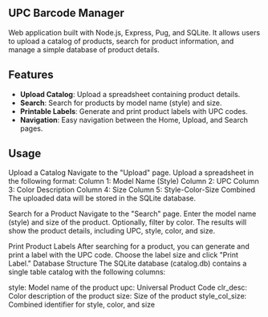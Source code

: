 ## UPC Barcode Manager

Web application built with Node.js, Express, Pug, and SQLite. It allows users to upload a catalog of products, search for product information, and manage a simple database of product details.

## Features

- **Upload Catalog**: Upload a spreadsheet containing product details.
- **Search**: Search for products by model name (style) and size.
- **Printable Labels**: Generate and print product labels with UPC codes.
- **Navigation**: Easy navigation between the Home, Upload, and Search pages.


## Usage
Upload a Catalog
Navigate to the "Upload" page.
Upload a spreadsheet in the following format:
Column 1: Model Name (Style)
Column 2: UPC
Column 3: Color Description
Column 4: Size
Column 5: Style-Color-Size Combined
The uploaded data will be stored in the SQLite database.

Search for a Product
Navigate to the "Search" page.
Enter the model name (style) and size of the product.
Optionally, filter by color.
The results will show the product details, including UPC, style, color, and size.

Print Product Labels
After searching for a product, you can generate and print a label with the UPC code.
Choose the label size and click "Print Label."
Database Structure
The SQLite database (catalog.db) contains a single table catalog with the following columns:

style: Model name of the product
upc: Universal Product Code
clr_desc: Color description of the product
size: Size of the product
style_col_size: Combined identifier for style, color, and size








    
